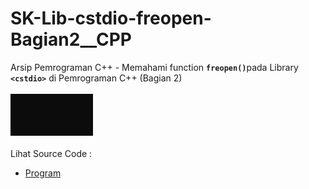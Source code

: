 # SK-Lib-cstdio-freopen-Bagian2__CPP
Arsip Pemrograman C++ - Memahami function <code><b>freopen()</b></code>pada Library <code><b>&lt;cstdio></b></code> di Pemrograman C++ (Bagian 2)<br><br>
<img src="https://github.com/RizkyKhapidsyah/SK-Lib-cstdio-freopen-Bagian2__CPP/blob/master/SK-Lib-cstdio-freopen-Bagian2__CPP/result/001.PNG"><br><br>
Lihat Source Code : <br>
- <a href="https://github.com/RizkyKhapidsyah/SK-Lib-cstdio-freopen-Bagian2__CPP/blob/master/SK-Lib-cstdio-freopen-Bagian2__CPP/Source.cpp">Program</a>
